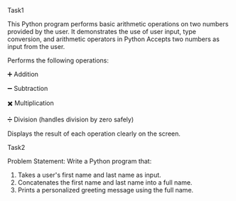 Task1

This Python program performs basic arithmetic operations on two numbers provided by the user. It demonstrates the use of user input, type conversion, and arithmetic operators in Python
Accepts two numbers as input from the user.

Performs the following operations:

➕ Addition

➖ Subtraction

✖️ Multiplication

➗ Division (handles division by zero safely)

Displays the result of each operation clearly on the screen.

Task2

Problem Statement: Write a Python program that:
1.  Takes a user's first name and last name as input.
2.  Concatenates the first name and last name into a full name.
3.  Prints a personalized greeting message using the full name.

